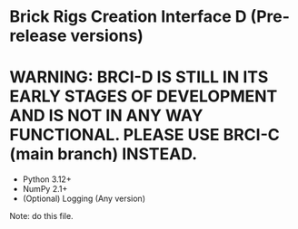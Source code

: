 # Brick Rigs Creation Interface D (Pre-release versions)

# WARNING: BRCI-D IS STILL IN ITS EARLY STAGES OF DEVELOPMENT AND IS NOT IN ANY WAY FUNCTIONAL. PLEASE USE BRCI-C (main branch) INSTEAD.

- Python 3.12+
- NumPy 2.1+
- (Optional) Logging (Any version)

Note: do this file.